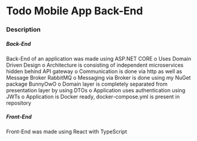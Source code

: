 # Todo Mobile App Back-End

### Description
##### Back-End
Back-End of an application was made using ASP.NET CORE
o	Uses Domain Driven Design
o	Architecture is consisting of independent microservices hidden behind API gateway
o	Communication is done via http as well as Message Broker RabbitMQ
o	Messaging via Broker is done using my NuGet package BunnyOwO
o	Domain layer is completely separated from presentation layer by using DTOs
o	Application uses authentication using JWTs
o	Application is Docker ready, docker-compose.yml is present in repository

##### Front-End
Front-End was made using React with TypeScript

